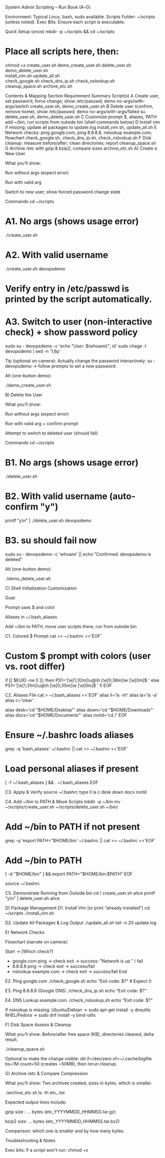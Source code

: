 System Admin Scripting – Run Book (A–G)

Environment: Typical Linux, bash, sudo available.
Scripts Folder: ~/scripts (unless noted).
Exec Bits: Ensure each script is executable.

Quick Setup (once)
mkdir -p ~/scripts && cd ~/scripts

# Place all scripts here, then:
chmod +x create_user.sh demo_create_user.sh delete_user.sh demo_delete_user.sh \
           install_vim.sh update_all.sh \
           check_google.sh check_dns_ip.sh check_nslookup.sh \
           cleanup_space.sh archive_etc.sh

Contents & Mapping
Section	Requirement Summary	Script(s)
A	Create user, set password, force change, show /etc/passwd; demo no-args/with-args/switch	create_user.sh, demo_create_user.sh
B	Delete user (confirm, remove home), show /etc/passwd; demo no-args/with-args/failed su	delete_user.sh, demo_delete_user.sh
C	Customize prompt $, aliases, PATH add ~/bin, run scripts from outside bin	(shell commands below)
D	Install vim if missing; update all packages to update.log	install_vim.sh, update_all.sh
E	Network checks: ping google.com, ping 8.8.8.8, nslookup example.com; flowchart	check_google.sh, check_dns_ip.sh, check_nslookup.sh
F	Disk cleanup: measure before/after; clean directories; report	cleanup_space.sh
G	Archive /etc with gzip & bzip2; compare sizes	archive_etc.sh
A) Create a New User

What you’ll show:

Run without args (expect error)

Run with valid arg

Switch to new user; show forced password change state

Commands
cd ~/scripts

# A1. No args (shows usage error)
./create_user.sh

# A2. With valid username
./create_user.sh devopsdemo

# Verify entry in /etc/passwd is printed by the script automatically.
# A3. Switch to user (non-interactive check) + show password policy
sudo su - devopsdemo -c 'echo "User: $(whoami)"; id'
sudo chage -l devopsdemo | sed -n '1,6p'


Tip (optional on camera): Actually change the password interactively:
su - devopsdemo → follow prompts to set a new password.

Alt (one-button demo):

./demo_create_user.sh

B) Delete the User

What you’ll show:

Run without args (expect error)

Run with valid arg + confirm prompt

Attempt to switch to deleted user (should fail)

Commands
cd ~/scripts

# B1. No args (shows usage error)
./delete_user.sh

# B2. With valid username (auto-confirm "y")
printf "y\n" | ./delete_user.sh devopsdemo

# B3. su should fail now
sudo su - devopsdemo -c 'whoami' || echo "Confirmed: devopsdemo is deleted"


Alt (one-button demo):

./demo_delete_user.sh

C) Shell Initialization Customization

Goal:

Prompt uses $ and color

Aliases in ~/.bash_aliases

Add ~/bin to PATH, move user scripts there, run from outside bin

C1. Colored $ Prompt
cat >> ~/.bashrc <<'EOF'

# Custom $ prompt with colors (user vs. root differ)
if [[ $EUID -ne 0 ]]; then
  PS1='\[\e[1;32m\]\u@\h \[\e[0;36m\]\w \[\e[0m\]\$ '
else
  PS1='\[\e[1;31m\]\u@\h \[\e[0;35m\]\w \[\e[0m\]\$ '
fi
EOF

C2. Aliases File
cat > ~/.bash_aliases <<'EOF'
alias ll='ls -lrt'
alias la='ls -a'
alias c='clear'

alias desk='cd "$HOME/Desktop"'
alias down='cd "$HOME/Downloads"'
alias docs='cd "$HOME/Documents"'
alias rootd='cd /'
EOF

# Ensure ~/.bashrc loads aliases
grep -q 'bash_aliases' ~/.bashrc || cat >> ~/.bashrc <<'EOF'

# Load personal aliases if present
[ -f ~/.bash_aliases ] && . ~/.bash_aliases
EOF

C3. Apply & Verify
source ~/.bashrc
type ll la c desk down docs rootd

C4. Add ~/bin to PATH & Move Scripts
mkdir -p ~/bin
mv ~/scripts/create_user.sh ~/scripts/delete_user.sh ~/bin/

# Add ~/bin to PATH if not present
grep -q 'export PATH="$HOME/bin' ~/.bashrc || cat >> ~/.bashrc <<'EOF'

# Add ~/bin to PATH
[ -d "$HOME/bin" ] && export PATH="$HOME/bin:$PATH"
EOF

source ~/.bashrc

C5. Demonstrate Running from Outside bin
cd /
create_user.sh alice
printf "y\n" | delete_user.sh alice

D) Package Management
D1. Install Vim (or print “already installed”)
cd ~/scripts
./install_vim.sh

D2. Update All Packages & Log Output
./update_all.sh
tail -n 20 update.log

E) Network Checks

Flowchart (narrate on camera):

Start -> [Which check?]
  - google.com ping -> check exit -> success: "Network is up." / fail
  - 8.8.8.8 ping -> check exit -> success/fail
  - nslookup example.com -> check exit -> success/fail
End

E2. Ping google.com
./check_google.sh
echo "Exit code: $?"   # Expect 0

E3. Ping 8.8.8.8 (Google DNS)
./check_dns_ip.sh
echo "Exit code: $?"

E4. DNS Lookup example.com
./check_nslookup.sh
echo "Exit code: $?"


If nslookup is missing:
Ubuntu/Debian → sudo apt-get install -y dnsutils
RHEL/Fedora → sudo dnf install -y bind-utils

F) Disk Space Assess & Cleanup

What you’ll show: Before/after free space (KB), directories cleaned, delta result.

./cleanup_space.sh


Optional to make the change visible:
dd if=/dev/zero of=~/.cache/bigfile bs=1M count=50 (creates ~50MB), then rerun cleanup.

G) Archive /etc & Compare Compression

What you’ll show: Two archives created, sizes in bytes, which is smaller.

./archive_etc.sh
ls -lh etc_*.tar.*


Expected output lines include:

gzip size : ... bytes (etc_YYYYMMDD_HHMMSS.tar.gz)

bzip2 size: ... bytes (etc_YYYYMMDD_HHMMSS.tar.bz2)

Comparison: which one is smaller and by how many bytes.

Troubleshooting & Notes

Exec bits: If a script won’t run: chmod +x <script>.sh

Permission denied on user mgmt/archiving: Ensure sudo is configured; these scripts already call sudo where needed.

PATH not updated: Re-source ~/.bashrc or open a new terminal.

Missing tools:

nslookup: install dnsutils (Debian/Ubuntu) or bind-utils (RHEL/Fedora)

Package manager differences are handled in the scripts.

Optional: “One-liner” Per Section (for quick retakes)
# A
cd ~/scripts && ./create_user.sh || true && ./create_user.sh devopsdemo && sudo su - devopsdemo -c 'whoami; id' && sudo chage -l devopsdemo | sed -n '1,6p'

# B
./delete_user.sh || true && printf "y\n" | ./delete_user.sh devopsdemo && sudo su - devopsdemo -c 'whoami' || echo deleted

# C (after editing .bashrc/.bash_aliases)
source ~/.bashrc && type ll && cd / && create_user.sh alice && printf "y\n" | delete_user.sh alice

# D
./install_vim.sh && ./update_all.sh && tail -n 10 update.log

# E
./check_google.sh; ./check_dns_ip.sh; ./check_nslookup.sh

# F
./cleanup_space.sh

# G
./archive_etc.sh && ls -lh etc_*.tar.*
